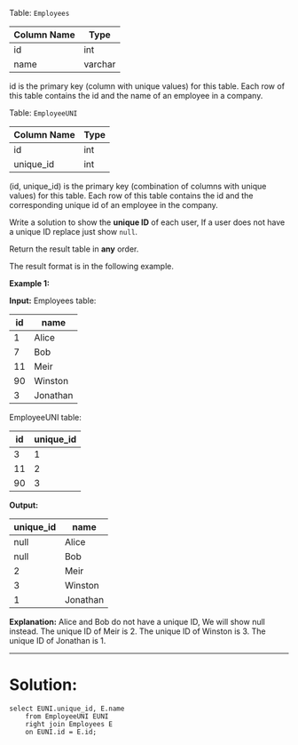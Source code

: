 Table: `Employees`

| Column Name | Type    |
| ----------- | ------- |
| id          | int     |
| name        | varchar |

id is the primary key (column with unique values) for this table.
Each row of this table contains the id and the name of an employee in a company.

Table: `EmployeeUNI`

| Column Name | Type |
| ----------- | ---- |
| id          | int  |
| unique_id   | int  |

(id, unique_id) is the primary key (combination of columns with unique values) for this table.
Each row of this table contains the id and the corresponding unique id of an employee in the company.

Write a solution to show the **unique ID** of each user, If a user does not have a unique ID replace just show `null`.

Return the result table in **any** order.

The result format is in the following example.

**Example 1:**

**Input:** 
Employees table:

| id  | name     |
| --- | -------- |
| 1   | Alice    |
| 7   | Bob      |
| 11  | Meir     |
| 90  | Winston  |
| 3   | Jonathan |

EmployeeUNI table:

| id | unique_id |
|----|-----------|
| 3  | 1         |
| 11 | 2         |
| 90 | 3         |

**Output:** 

| unique_id | name     |
|-----------|----------|
| null      | Alice    |
| null      | Bob      |
| 2         | Meir     |
| 3         | Winston  |
| 1         | Jonathan |

**Explanation:** 
Alice and Bob do not have a unique ID, We will show null instead.
The unique ID of Meir is 2.
The unique ID of Winston is 3.
The unique ID of Jonathan is 1.

---
# **Solution:**

```
select EUNI.unique_id, E.name
	from EmployeeUNI EUNI
	right join Employees E
	on EUNI.id = E.id;
```